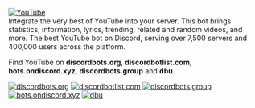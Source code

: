 [![YouTube](https://i.imgur.com/hxWopGa.png)](https://discordbots.org/bot/456633518882160642)  
Integrate the very best of YouTube into your server. This bot brings statistics, information, lyrics, trending, related and random videos, and more. The best YouTube bot on Discord, serving over 7,500 servers and 400,000 users across the platform.

Find YouTube on **discordbots.org**, **discordbotlist.com**, **bots.ondiscord.xyz**, **discordbots.group** and **dbu**.
  
[![discordbots.org](https://discordbots.org/api/widget/456633518882160642.svg)](https://discordbots.org/bot/youtube)
[![discordbotlist.com](https://discordbotlist.com/bots/456633518882160642/widget)](https://discordbotlist.com/bots/456633518882160642)
[![discordbots.group](https://discordbots.group/api/bot/456633518882160642/widget)](https://discordbots.group/bot/456633518882160642)
[![bots.ondiscord.xyz](https://bots.ondiscord.xyz/bots/456633518882160642/embed?theme=dark&showGuilds=true)](https://bots.ondiscord.xyz/bots/456633518882160642)
[![dbu](https://e5e2b250.ngrok.io/api/bots/456633518882160642/widget)](https://e5e2b250.ngrok.io/bots/456633518882160642)

